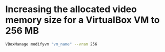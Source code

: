 # Increasing the allocated video memory size for a VirtualBox VM to 256 MB

```sh
VBoxManage modifyvm "vm_name" --vram 256
```

